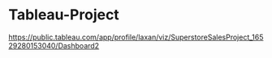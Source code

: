 # Tableau-Project

https://public.tableau.com/app/profile/laxan/viz/SuperstoreSalesProject_16529280153040/Dashboard2
